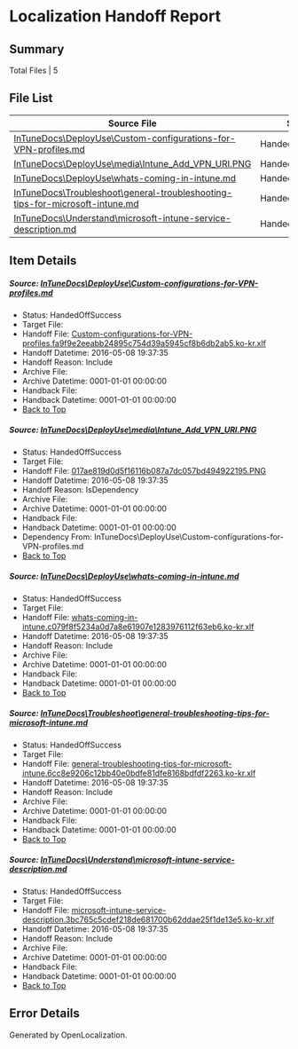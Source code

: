# <a name='report-top'></a> Localization Handoff Report

## Summary
 Total Files | 5

## File List
 Source File | Status | Details 
 ----------- | ------ | ------- 
 [InTuneDocs\DeployUse\Custom-configurations-for-VPN-profiles.md](https://github.com/Microsoft/IntuneDocs-pr/blob/d5c48a4cead6250864f5b10444d99d062441bd99/InTuneDocs/DeployUse/Custom-configurations-for-VPN-profiles.md) | HandedOffSuccess | [Details](#7e7c50552b5a61804e759a7ec5443029d4bd458427)
 [InTuneDocs\DeployUse\media\Intune_Add_VPN_URI.PNG](https://github.com/Microsoft/IntuneDocs-pr/blob/821974d73a8cfe96735bc5893530aa8c568fffe9/InTuneDocs/DeployUse/media/Intune_Add_VPN_URI.PNG) | HandedOffSuccess | [Details](#017ae819d0d5f16116b087a7dc057bd494922195157)
 [InTuneDocs\DeployUse\whats-coming-in-intune.md](https://github.com/Microsoft/IntuneDocs-pr/blob/646fc245de33b1203c02b290dcc0edf9b702f97d/InTuneDocs/DeployUse/whats-coming-in-intune.md) | HandedOffSuccess | [Details](#3ba8d148dc81126a5e0ea5a54967129d4306954f247)
 [InTuneDocs\Troubleshoot\general-troubleshooting-tips-for-microsoft-intune.md](https://github.com/Microsoft/IntuneDocs-pr/blob/131a2e6b859c4cb2a932fb1ae901ca1faa29ad70/InTuneDocs/Troubleshoot/general-troubleshooting-tips-for-microsoft-intune.md) | HandedOffSuccess | [Details](#5f5c3add10fc30b8e8a39993d6504497ccebd42b1085)
 [InTuneDocs\Understand\microsoft-intune-service-description.md](https://github.com/Microsoft/IntuneDocs-pr/blob/bb83deec76171cbca0dadf00a076c1922a7e83ea/InTuneDocs/Understand/microsoft-intune-service-description.md) | HandedOffSuccess | [Details](#059f1ba6dc6863fbbdb309d092dcd4d14c7018df1186)

## Item Details
##### <a name='7e7c50552b5a61804e759a7ec5443029d4bd458427'></a> Source: [InTuneDocs\DeployUse\Custom-configurations-for-VPN-profiles.md](https://github.com/Microsoft/IntuneDocs-pr/blob/d5c48a4cead6250864f5b10444d99d062441bd99/InTuneDocs/DeployUse/Custom-configurations-for-VPN-profiles.md)
* Status: HandedOffSuccess
* Target File: 
* Handoff File: [Custom-configurations-for-VPN-profiles.fa9f9e2eeabb24895c754d39a5945cf8b6db2ab5.ko-kr.xlf](https://github.com/Microsoft/EM.handoff/blob/ccae98a05db4ed2b509eb3380182c854ca803052/ol-handoff/Microsoft/IntuneDocs-pr.ko-kr/master/Custom-configurations-for-VPN-profiles.fa9f9e2eeabb24895c754d39a5945cf8b6db2ab5.ko-kr.xlf)
* Handoff Datetime: 2016-05-08 19:37:35
* Handoff Reason: Include
* Archive File: 
* Archive Datetime: 0001-01-01 00:00:00
* Handback File: 
* Handback Datetime: 0001-01-01 00:00:00
* [Back to Top](#report-top)

##### <a name='017ae819d0d5f16116b087a7dc057bd494922195157'></a> Source: [InTuneDocs\DeployUse\media\Intune_Add_VPN_URI.PNG](https://github.com/Microsoft/IntuneDocs-pr/blob/821974d73a8cfe96735bc5893530aa8c568fffe9/InTuneDocs/DeployUse/media/Intune_Add_VPN_URI.PNG)
* Status: HandedOffSuccess
* Target File: 
* Handoff File: [017ae819d0d5f16116b087a7dc057bd494922195.PNG](https://github.com/Microsoft/EM.handoff/blob/ccae98a05db4ed2b509eb3380182c854ca803052/ol-handoff/Microsoft/IntuneDocs-pr.ko-kr/master/017ae819d0d5f16116b087a7dc057bd494922195.PNG)
* Handoff Datetime: 2016-05-08 19:37:35
* Handoff Reason: IsDependency
* Archive File: 
* Archive Datetime: 0001-01-01 00:00:00
* Handback File: 
* Handback Datetime: 0001-01-01 00:00:00
* Dependency From: InTuneDocs\DeployUse\Custom-configurations-for-VPN-profiles.md
* [Back to Top](#report-top)

##### <a name='3ba8d148dc81126a5e0ea5a54967129d4306954f247'></a> Source: [InTuneDocs\DeployUse\whats-coming-in-intune.md](https://github.com/Microsoft/IntuneDocs-pr/blob/646fc245de33b1203c02b290dcc0edf9b702f97d/InTuneDocs/DeployUse/whats-coming-in-intune.md)
* Status: HandedOffSuccess
* Target File: 
* Handoff File: [whats-coming-in-intune.c079f8f5234a0d7a8e61907e1283976112f63eb6.ko-kr.xlf](https://github.com/Microsoft/EM.handoff/blob/ccae98a05db4ed2b509eb3380182c854ca803052/ol-handoff/Microsoft/IntuneDocs-pr.ko-kr/master/whats-coming-in-intune.c079f8f5234a0d7a8e61907e1283976112f63eb6.ko-kr.xlf)
* Handoff Datetime: 2016-05-08 19:37:35
* Handoff Reason: Include
* Archive File: 
* Archive Datetime: 0001-01-01 00:00:00
* Handback File: 
* Handback Datetime: 0001-01-01 00:00:00
* [Back to Top](#report-top)

##### <a name='5f5c3add10fc30b8e8a39993d6504497ccebd42b1085'></a> Source: [InTuneDocs\Troubleshoot\general-troubleshooting-tips-for-microsoft-intune.md](https://github.com/Microsoft/IntuneDocs-pr/blob/131a2e6b859c4cb2a932fb1ae901ca1faa29ad70/InTuneDocs/Troubleshoot/general-troubleshooting-tips-for-microsoft-intune.md)
* Status: HandedOffSuccess
* Target File: 
* Handoff File: [general-troubleshooting-tips-for-microsoft-intune.6cc8e9206c12bb40e0bdfe81dfe8168bdfdf2263.ko-kr.xlf](https://github.com/Microsoft/EM.handoff/blob/ccae98a05db4ed2b509eb3380182c854ca803052/ol-handoff/Microsoft/IntuneDocs-pr.ko-kr/master/general-troubleshooting-tips-for-microsoft-intune.6cc8e9206c12bb40e0bdfe81dfe8168bdfdf2263.ko-kr.xlf)
* Handoff Datetime: 2016-05-08 19:37:35
* Handoff Reason: Include
* Archive File: 
* Archive Datetime: 0001-01-01 00:00:00
* Handback File: 
* Handback Datetime: 0001-01-01 00:00:00
* [Back to Top](#report-top)

##### <a name='059f1ba6dc6863fbbdb309d092dcd4d14c7018df1186'></a> Source: [InTuneDocs\Understand\microsoft-intune-service-description.md](https://github.com/Microsoft/IntuneDocs-pr/blob/bb83deec76171cbca0dadf00a076c1922a7e83ea/InTuneDocs/Understand/microsoft-intune-service-description.md)
* Status: HandedOffSuccess
* Target File: 
* Handoff File: [microsoft-intune-service-description.3bc765c5cdef218de681700b62ddae25f1de13e5.ko-kr.xlf](https://github.com/Microsoft/EM.handoff/blob/ccae98a05db4ed2b509eb3380182c854ca803052/ol-handoff/Microsoft/IntuneDocs-pr.ko-kr/master/microsoft-intune-service-description.3bc765c5cdef218de681700b62ddae25f1de13e5.ko-kr.xlf)
* Handoff Datetime: 2016-05-08 19:37:35
* Handoff Reason: Include
* Archive File: 
* Archive Datetime: 0001-01-01 00:00:00
* Handback File: 
* Handback Datetime: 0001-01-01 00:00:00
* [Back to Top](#report-top)


## Error Details

Generated by OpenLocalization.
